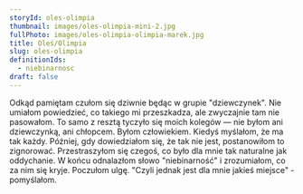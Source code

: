```yaml
---
storyId: oles-olimpia
thumbnail: images/oles-olimpia-mini-2.jpg
fullPhoto: images/oles-olimpia-olimpia-marek.jpg
title: Oleś/Olimpia
slug: oles-olimpia
definitionIds:
  - niebinarnosc
draft: false
---
```

Odkąd pamiętam czułom się dziwnie będąc w grupie "dziewczynek". Nie umiałom powiedzieć, co takiego mi przeszkadza, ale zwyczajnie tam nie pasowałom. To samo z resztą tyczyło się moich kolegów — nie byłom ani dziewczynką, ani chłopcem. Byłom człowiekiem. Kiedyś myślałom, że ma tak każdy. Później, gdy dowiedziałom się, że tak nie jest, postanowiłom to zignorować. Przestraszyłom się czegoś, co było dla mnie tak naturalne jak oddychanie. W końcu odnalazłom słowo "niebinarność" i zrozumiałom, co za nim się kryje. Poczułom ulgę. "Czyli jednak jest dla mnie jakieś miejsce" - pomyślałom.